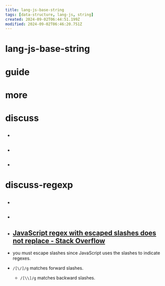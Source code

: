 ```yaml
---
title: lang-js-base-string
tags: [data-structure, lang-js, string]
created: 2024-09-02T06:44:51.199Z
modified: 2024-09-02T06:46:20.751Z
---
```


# lang-js-base-string

# guide

# more

# discuss

- ## 

- ## 

- ## 
# discuss-regexp
- ## 

- ## 

- ## [JavaScript regex with escaped slashes does not replace - Stack Overflow](https://stackoverflow.com/questions/4674237/javascript-regex-with-escaped-slashes-does-not-replace)
- you must escape slashes since JavaScript uses the slashes to indicate regexes.
- `/[\/]/g` matches forward slashes.
  - `/[\\]/g` matches backward slashes.
